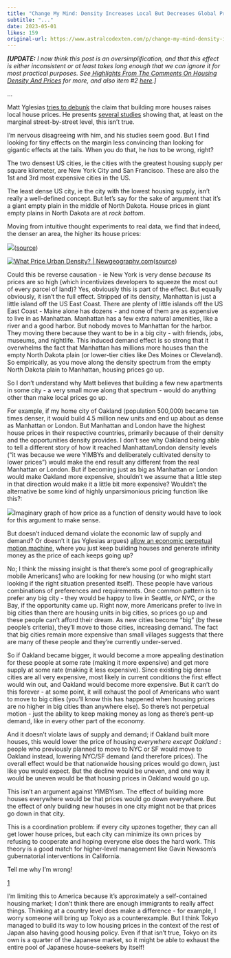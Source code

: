 ```yaml
---
title: "Change My Mind: Density Increases Local But Decreases Global Prices"
subtitle: "..."
date: 2023-05-01
likes: 159
original-url: https://www.astralcodexten.com/p/change-my-mind-density-increases
---
```

_**[UPDATE:** I now think this post is an oversimplification, and that this effect is either inconsistent or at least takes long enough that we can ignore it for most practical purposes. See[ Highlights From The Comments On Housing Density And Prices](/p/highlights-from-the-comments-on-housing) for more, and also item #2 [here](/p/open-thread-276).]_

…

Matt Yglesias [tries to debunk](https://www.slowboring.com/p/yet-another-study-confirms-yimbys?utm_source=post-email-title&publication_id=159185&post_id=117011137&isFreemail=false&utm_medium=email) the claim that building more houses raises local house prices. He presents [several studies](https://www.slowboring.com/p/induced-demand?utm_source=substack&utm_medium=email) showing that, at least on the marginal street-by-street level, this isn’t true.

I’m nervous disagreeing with him, and his studies seem good. But I find looking for tiny effects on the margin less convincing than looking for gigantic effects at the tails. When you do that, he _has_ to be wrong, right?

The two densest US cities, ie the cities with the greatest housing supply per square kilometer, are New York City and San Francisco. These are also the 1st and 3rd most expensive cities in the US.

The least dense US city, ie the city with the lowest housing supply, isn’t really a well-defined concept. But let’s say for the sake of argument that it’s a giant empty plain in the middle of North Dakota. House prices in giant empty plains in North Dakota are at _rock bottom_.

Moving from intuitive thought experiments to real data, we find that indeed, the denser an area, the higher its house prices:

[![](https://substackcdn.com/image/fetch/w_1456,c_limit,f_auto,q_auto:good,fl_progressive:steep/https%3A%2F%2Fsubstack-post-media.s3.amazonaws.com%2Fpublic%2Fimages%2Fe9014867-de1c-476f-81ea-d90ef433e691_590x443.png)](https://substackcdn.com/image/fetch/f_auto,q_auto:good,fl_progressive:steep/https%3A%2F%2Fsubstack-post-media.s3.amazonaws.com%2Fpublic%2Fimages%2Fe9014867-de1c-476f-81ea-d90ef433e691_590x443.png)([source](https://www.newgeography.com/content/007221-higher-urban-densities-associated-with-worst-housing-affordability))

[![What Price Urban Density? | Newgeography.com](https://substackcdn.com/image/fetch/w_1456,c_limit,f_auto,q_auto:good,fl_progressive:steep/https%3A%2F%2Fsubstack-post-media.s3.amazonaws.com%2Fpublic%2Fimages%2F81d1b94a-62f1-45de-a2d1-b38ff1ddc01c_595x557.jpeg)](https://substackcdn.com/image/fetch/f_auto,q_auto:good,fl_progressive:steep/https%3A%2F%2Fsubstack-post-media.s3.amazonaws.com%2Fpublic%2Fimages%2F81d1b94a-62f1-45de-a2d1-b38ff1ddc01c_595x557.jpeg)([source](https://www.newgeography.com/content/005183-what-price-urban-density))

Could this be reverse causation - ie New York is very dense _because_ its prices are so high (which incentivizes developers to squeeze the most out of every parcel of land)? Yes, obviously this is part of the effect. But equally obviously, it isn’t the full effect. Stripped of its density, Manhattan is just a little island off the US East Coast. There are plenty of little islands off the US East Coast - Maine alone has dozens - and none of them are as expensive to live in as Manhattan. Manhattan has a few extra natural amenities, like a river and a good harbor. But nobody moves to Manhattan for the harbor. They moving there because they want to be in a big city - with friends, jobs, museums, and nightlife. This induced demand effect is so strong that it overwhelms the fact that Manhattan has millions more houses than the empty North Dakota plain (or lower-tier cities like Des Moines or Cleveland). So empirically, as you move along the density spectrum from the empty North Dakota plain to Manhattan, housing prices go up.

So I don’t understand why Matt believes that building a few new apartments in some city - a very small move along that spectrum - would do anything other than make local prices go up.

For example, if my home city of Oakland (population 500,000) became ten times denser, it would build 4.5 million new units and end up about as dense as Manhattan or London. But Manhattan and London have the highest house prices in their respective countries, primarily because of their density and the opportunities density provides. I don’t see why Oakland being able to tell a different story of how it reached Manhattan/London density levels (“it was because we were YIMBYs and deliberately cultivated density to lower prices”) would make the end result any different from the real Manhattan or London. But if becoming just as big as Manhattan or London would make Oakland more expensive, shouldn’t we assume that a little step in that direction would make it a little bit more expensive? Wouldn’t the alternative be some kind of highly unparsimonious pricing function like this?:

[![](https://substackcdn.com/image/fetch/w_1456,c_limit,f_auto,q_auto:good,fl_progressive:steep/https%3A%2F%2Fsubstack-post-media.s3.amazonaws.com%2Fpublic%2Fimages%2F2832dad2-3b61-4c3f-9d24-59bf7cbbf5b0_681x464.png)](https://substackcdn.com/image/fetch/f_auto,q_auto:good,fl_progressive:steep/https%3A%2F%2Fsubstack-post-media.s3.amazonaws.com%2Fpublic%2Fimages%2F2832dad2-3b61-4c3f-9d24-59bf7cbbf5b0_681x464.png)Imaginary graph of how price as a function of density would have to look for this argument to make sense.

But doesn’t induced demand violate the economic law of supply and demand? Or doesn’t it (as Yglesias argues) [allow an economic perpetual motion machine](https://www.slowboring.com/p/what-follows-from-the-idea-that-new), where you just keep building houses and generate infinity money as the price of each keeps going up?

No; I think the missing insight is that there’s some pool of geographically mobile Americans[1](/p/change-my-mind-density-increases#footnote-1-106183108) who are looking for new housing (or who might start looking if the right situation presented itself). These people have various combinations of preferences and requirements. One common pattern is to prefer any big city - they would be happy to live in Seattle, _or_ NYC, _or_ the Bay, if the opportunity came up. Right now, more Americans prefer to live in big cities than there are housing units in big cities, so prices go up and these people can’t afford their dream. As new cities become “big” (by these people’s criteria), they’ll move to those cities, increasing demand. The fact that big cities remain more expensive than small villages suggests that there are many of these people and they’re currently under-served.

So if Oakland became bigger, it would become a more appealing destination for these people at some rate (making it more expensive) and get more supply at some rate (making it less expensive). Since existing big dense cities are all very expensive, most likely in current conditions the first effect would win out, and Oakland would become more expensive. But it can’t do this forever - at some point, it will exhaust the pool of Americans who want to move to big cities (you’ll know this has happened when housing prices are no higher in big cities than anywhere else). So there’s not perpetual motion - just the ability to keep making money as long as there’s pent-up demand, like in every other part of the economy.

And it doesn’t violate laws of supply and demand; if Oakland built more houses, this would lower the price of housing _everywhere except Oakland_ : people who previously planned to move to NYC or SF would move to Oakland instead, lowering NYC/SF demand (and therefore prices). The overall effect would be that nationwide housing prices would go down, just like you would expect. But the decline would be uneven, and one way it would be uneven would be that housing prices in Oakland would go up.

This isn’t an argument against YIMBYism. The effect of building more houses everywhere would be that prices would go down everywhere. But the effect of only building new houses in one city might not be that prices go down in that city. 

This is a coordination problem: if every city upzones together, they can all get lower house prices, but each city can minimize its own prices by refusing to cooperate and hoping everyone else does the hard work. This theory is a good match for higher-level management like Gavin Newsom’s gubernatorial interventions in California.

Tell me why I’m wrong!

[1](/p/change-my-mind-density-increases#footnote-anchor-1-106183108)

I’m limiting this to America because it’s approximately a self-contained housing market; I don’t think there are enough immigrants to really affect things. Thinking at a country level does make a difference - for example, I worry someone will bring up Tokyo as a counterexample. But I think Tokyo managed to build its way to low housing prices in the context of the rest of Japan also having good housing policy. Even if that isn’t true, Tokyo on its own is a quarter of the Japanese market, so it might be able to exhaust the entire pool of Japanese house-seekers by itself!
